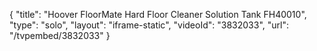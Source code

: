 {
    "title": "Hoover FloorMate Hard Floor Cleaner Solution Tank FH40010",
    "type": "solo",
    "layout": "iframe-static",
    "videoId": "3832033",
    "url": "\/tvpembed\/3832033"
}